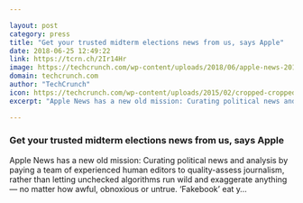 ```yaml
---

layout: post
category: press
title: "Get your trusted midterm elections news from us, says Apple"
date: 2018-06-25 12:49:22
link: https://tcrn.ch/2Ir14Hr
image: https://techcrunch.com/wp-content/uploads/2018/06/apple-news-2018-midterm-elections_hero_062518.jpg?w=711
domain: techcrunch.com
author: "TechCrunch"
icon: https://techcrunch.com/wp-content/uploads/2015/02/cropped-cropped-favicon-gradient.png?w=180
excerpt: "Apple News has a new old mission: Curating political news and analysis by paying a team of experienced human editors to quality-assess journalism, rather than letting unchecked algorithms run wild and exaggerate anything — no matter how awful, obnoxious or untrue. ‘Fakebook’ eat y…"

---
```


### Get your trusted midterm elections news from us, says Apple

Apple News has a new old mission: Curating political news and analysis by paying a team of experienced human editors to quality-assess journalism, rather than letting unchecked algorithms run wild and exaggerate anything — no matter how awful, obnoxious or untrue. ‘Fakebook’ eat y…